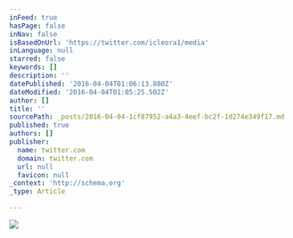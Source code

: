 ```yaml
---
inFeed: true
hasPage: false
inNav: false
isBasedOnUrl: 'https://twitter.com/icleora1/media'
inLanguage: null
starred: false
keywords: []
description: ''
datePublished: '2016-04-04T01:06:13.880Z'
dateModified: '2016-04-04T01:05:25.502Z'
author: []
title: ''
sourcePath: _posts/2016-04-04-1cf87952-a4a3-4eef-bc2f-1d274e349f17.md
published: true
authors: []
publisher:
  name: twitter.com
  domain: twitter.com
  url: null
  favicon: null
_context: 'http://schema.org'
_type: Article

---
```

![](https://s3-us-west-2.amazonaws.com/the-grid-img/p/6e98d7a2856516ba6258259c77cae38c8f929620.jpg)